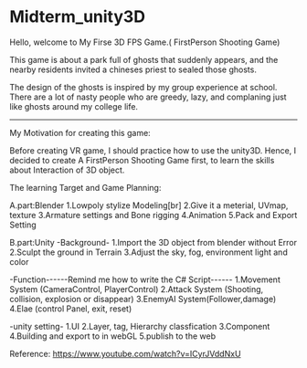 # Midterm_unity3D
 Hello, welcome to My Firse 3D FPS Game.( FirstPerson Shooting Game)

 This game is about a park full of ghosts that suddenly appears, and the nearby residents  invited a chineses priest to sealed those ghosts. 
 
 The design of the ghosts is inspired by my group experience at school.
 There are a lot of nasty people who are greedy, lazy, and complaning just like ghosts around my college life.

 ----------------------------------------------------------------
 My Motivation for creating this game: 

 Before creating VR game, I should practice how to use the unity3D.
 Hence, I decided to create A FirstPerson Shooting Game first, to learn the skills about Interaction of 3D object.


 The learning Target and Game Planning:
 
 A.part:Blender
 1.Lowpoly stylize Modeling[br]
 2.Give it a meterial, UVmap, texture
 3.Armature settings and Bone rigging
 4.Animation
 5.Pack and Export Setting

 B.part:Unity
 -Background-
 1.Import the 3D object from blender without Error
 2.Sculpt the ground in Terrain
 3.Adjust the sky, fog, environment light and color

 -Function------Remind me how to write the C# Script------
 1.Movement System (CameraControl, PlayerControl)
 2.Attack System (Shooting, collision, explosion or disappear)
 3.EnemyAI System(Follower,damage)
 4.Elae (control Panel, exit, reset)

 -unity setting-
 1.UI
 2.Layer, tag, Hierarchy classfication
 3.Component
 4.Building and export to in webGL
 5.publish to the web


Reference:
 https://www.youtube.com/watch?v=ICyrJVddNxU